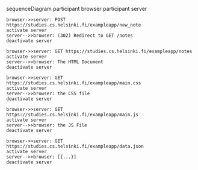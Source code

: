 sequenceDiagram
    participant browser
    participant server

    browser->>server: POST https://studies.cs.helsinki.fi/exampleapp/new_note
    activate server
    server-->>browser: (302) Redirect to GET /notes
    deactivate server

    browser->>server: GET https://studies.cs.helsinki.fi/exampleapp/notes
    activate server
    server-->>browser: The HTML Document
    deactivate server

    browser->>server: GET https://studies.cs.helsinki.fi/exampleapp/main.css
    activate server
    server-->>browser: the CSS file
    deactivate server

    browser->>server: GET https://studies.cs.helsinki.fi/exampleapp/main.js
    activate server
    server-->>browser: the JS File
    deactivate server

    browser->>server: GET https://studies.cs.helsinki.fi/exampleapp/data.json
    activate server
    server-->>browser: [{...}]
    deactivate server